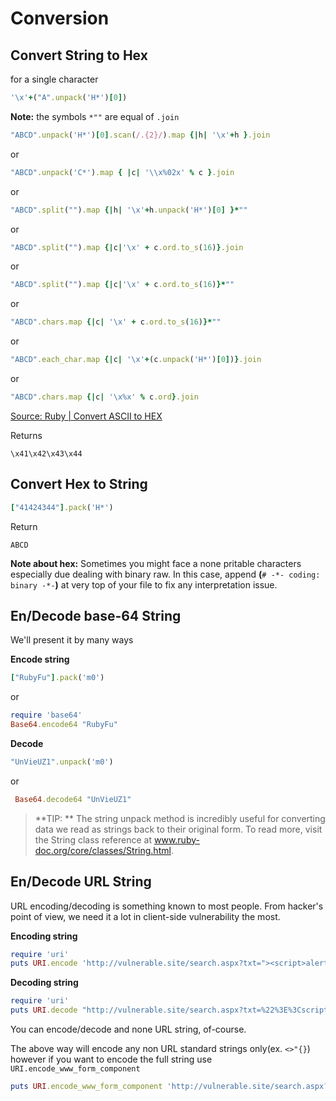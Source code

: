 # Conversion

## Convert String to Hex
for a single character
```ruby
'\x'+("A".unpack('H*')[0])
```
**Note:** the symbols ```*""``` are equal of ```.join```

```ruby
"ABCD".unpack('H*')[0].scan(/.{2}/).map {|h| '\x'+h }.join
```
or
```ruby
"ABCD".unpack('C*').map { |c| '\\x%02x' % c }.join
```
or
```ruby
"ABCD".split("").map {|h| '\x'+h.unpack('H*')[0] }*""
```
or
```ruby
"ABCD".split("").map {|c|'\x' + c.ord.to_s(16)}.join
```
or
```ruby
"ABCD".split("").map {|c|'\x' + c.ord.to_s(16)}*""
```
or
```ruby
"ABCD".chars.map {|c| '\x' + c.ord.to_s(16)}*""
```
or
```ruby
"ABCD".each_char.map {|c| '\x'+(c.unpack('H*')[0])}.join
```
or
```ruby
"ABCD".chars.map {|c| '\x%x' % c.ord}.join
```
[Source: Ruby | Convert ASCII to HEX][1]


Returns
```
\x41\x42\x43\x44
```



## Convert Hex to String
```ruby
["41424344"].pack('H*')
```
Return
```
ABCD
```

**Note about hex:** Sometimes you might face a none pritable characters especially due dealing with binary raw. In this case, append **(**`# -*- coding: binary -*-`**)** at very top of your file to fix any interpretation issue.

## En/Decode base-64 String
We'll present it by many ways

**Encode string**
```ruby
["RubyFu"].pack('m0')
```
or
```ruby
require 'base64'
Base64.encode64 "RubyFu"
```


**Decode**
```ruby
"UnVieUZ1".unpack('m0')
```
or
```ruby
 Base64.decode64 "UnVieUZ1"
```
> **TIP: **
>The string unpack method is incredibly useful for converting data we read as strings back to their original form. To read more, visit the String class reference at www.ruby-doc.org/core/classes/String.html.


## En/Decode URL String
URL encoding/decoding is something known to most people. From hacker's point of view, we need it a lot in client-side vulnerability the most. 

**Encoding string**
```ruby
require 'uri'
puts URI.encode 'http://vulnerable.site/search.aspx?txt="><script>alert(/Rubyfu/.source)</script>'
```
**Decoding string**
```ruby
require 'uri'
puts URI.decode "http://vulnerable.site/search.aspx?txt=%22%3E%3Cscript%3Ealert(/Rubyfu/.source)%3C/script%3E"
```
You can encode/decode and none URL string, of-course.

The above way will encode any non URL standard strings only(ex. `<>"{}`) however if you want to encode the full string use `URI.encode_www_form_component`

```ruby
puts URI.encode_www_form_component 'http://vulnerable.site/search.aspx?txt="><script>alert(/Rubyfu/.source)</script>'
```






<br><br><br>
---
[1]: http://king-sabri.net/?p=2613

